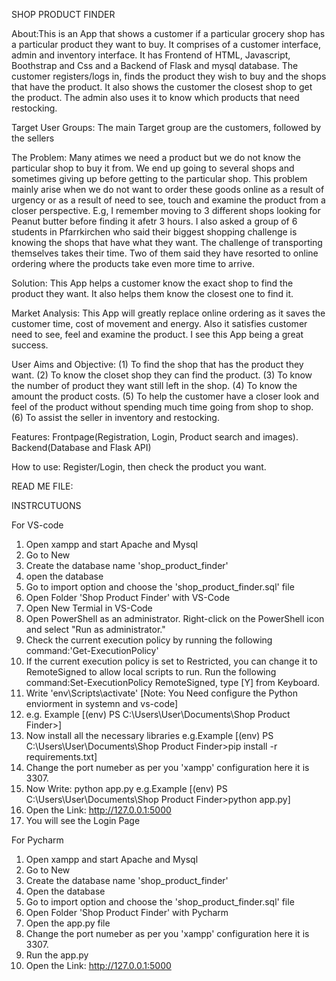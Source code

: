 SHOP PRODUCT FINDER

About:This is an App that shows a customer if a particular grocery shop has a particular product they want to buy. It comprises of a customer interface, admin and inventory interface. It has Frontend of HTML, Javascript, Boothstrap and Css and a Backend of Flask and mysql database. The customer registers/logs in, finds the product they wish to buy and the shops that have the product. It also shows the customer the closest shop to get the product. The admin also uses it to know which products that need restocking.

Target User Groups: The main Target group are the customers, followed by the sellers

The Problem: Many atimes we need a product but we do not know the particular shop to buy it from. We end up going to several shops and sometimes giving up before getting to the particular shop. This problem mainly arise when we do not want to order these goods online as a result of urgency or as a result of need to see, touch and examine the product from a closer perspective. E.g, I remember moving to 3 different shops looking for Peanut butter before finding it afetr 3 hours. I also asked a group of 6 students in Pfarrkirchen who said their biggest shopping challenge is knowing the shops that have what they want. The challenge of transporting themselves takes their time. Two of them said they have resorted to online ordering where the products take even more time to arrive.

Solution: This App helps a customer know the exact shop to find the product they want. It also helps them know the closest one to find it.

Market Analysis: This App will greatly replace online ordering as it saves the customer time, cost of movement and energy. Also it satisfies customer need to see, feel and examine the product. I see this App being a great success.

User Aims and Objective: (1) To find the shop that has the product they want. (2) To know the closet shop they can find the product. (3) To know the number of product they want still left in the shop. (4) To know the amount the product costs. (5) To help the customer have a closer look and feel of the product without spending much time going from shop to shop. (6) To assist the seller in inventory and restocking.

Features: Frontpage(Registration, Login, Product search and images). Backend(Database and Flask API)

How to use: Register/Login, then check the product you want.


READ ME FILE:

INSTRCUTUONS

For VS-code
1. Open xampp and start Apache and Mysql
2. Go to New
3. Create the database name 'shop_product_finder'
4. open the database
5. Go to import option and choose the 'shop_product_finder.sql' file
6. Open Folder 'Shop Product Finder' with VS-Code
7. Open New Termial in VS-Code
8. Open PowerShell as an administrator. Right-click on the PowerShell icon and select "Run as administrator."
9. Check the current execution policy by running the following command:'Get-ExecutionPolicy'
10. If the current execution policy is set to Restricted, you can change it to RemoteSigned to allow local scripts to run. Run the following command:Set-ExecutionPolicy RemoteSigned,   type [Y] from Keyboard.
11. Write 'env\Scripts\activate' [Note: You Need configure the Python enviorment in systemn and vs-code]
12. e.g. Example [(env) PS C:\Users\User\Documents\Shop Product Finder>]
13. Now install all the necessary libraries e.g.Example [(env) PS C:\Users\User\Documents\Shop Product Finder>pip install -r requirements.txt]
14. Change the port numeber as per you 'xampp' configuration here it is 3307.
15. Now Write: python app.py e.g.Example [(env) PS C:\Users\User\Documents\Shop Product Finder>python app.py]
16. Open the Link: http://127.0.0.1:5000
17. You will see the Login Page


For Pycharm
1. Open xampp and start Apache and Mysql
2. Go to New
3. Create the database name 'shop_product_finder'
4. Open the database
5. Go to import option and choose the 'shop_product_finder.sql' file
6. Open Folder 'Shop Product Finder' with Pycharm
7. Open the app.py file
7. Change the port numeber as per you 'xampp' configuration here it is 3307.
8. Run the app.py 
9. Open the Link: http://127.0.0.1:5000
